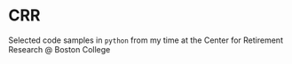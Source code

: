 # CRR
Selected code samples in `python` from my time at the Center for Retirement Research @ Boston College
